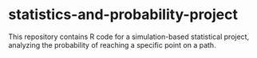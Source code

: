 # statistics-and-probability-project
This repository contains R code for a simulation-based statistical project, analyzing the probability of reaching a specific point on a path.
